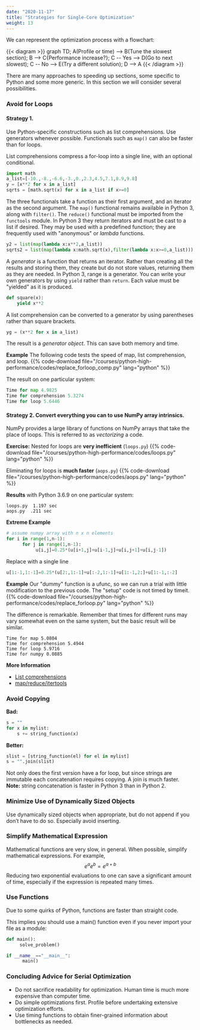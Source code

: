 ```yaml
---
date: "2020-11-17"
title: "Strategies for Single-Core Optimization"
weight: 13
---
```


We can represent the optimization process with a flowchart:

{{< diagram >}}
graph TD;
A(Profile or time) --> B(Tune the slowest section);
B --> C{Performance increase?};
C -- Yes --> D(Go to next slowest);
C -- No --> E(Try a different solution);
D --> A
{{< /diagram >}}

There are many approaches to speeding up sections, some specific to Python and some more generic.  In this section we will consider several possibilities.

### Avoid for Loops

#### Strategy 1. 
Use Python-specific constructions such as list comprehensions.  Use generators whenever possible.  Functionals such as `map()` can also be faster than for loops. 

List comprehensions compress a for-loop into a single line, with an optional conditional.
```python
import math
a_list=[-10.,-8.,-6.6,-3.,0.,2.3,4.5,7.1,8.9,9.8]
y = [x**2 for x in a_list]
sqrts = [math.sqrt(x) for x in a_list if x>=0]
```

The three functionals take a function as their first argument, and an iterator as the second argument.
The `map()` functional remains available in Python 3, along with `filter()`. The `reduce()` functional must be imported from the `functools` module.  In Python 3 they return iterators and must be cast to a list if desired.  They may be used with a predefined function; they are frequently used with "anonymous" or _lambda_ functions.
```python
y2 = list(map(lambda x:x**2,a_list))
sqrts2 = list(map(lambda x:math.sqrt(x),filter(lambda x:x>=0,a_list)))
```

A _generator_ is a function that returns an iterator.  Rather than creating all the results and storing them, they create but do not store values, returning them as they are needed.  In Python 3, range is a generator.  You can write your own generators by using `yield` rather than `return`.  Each value must be "yielded" as it is produced.
```python
def square(x):
    yield x**2
```

A list comprehension can be converted to a generator by using parentheses rather than square brackets.

```python
yg = (x**2 for x in a_list)
```
The result is a _generator object_.  This can save both memory and time.

**Example**
The following code tests the speed of map, list comprehension, and loop.
{{% code-download file="/courses/python-high-performance/codes/replace_forloop_comp.py" lang="python" %}}

The result on one particular system:
```python
Time for map 4.9825
Time for comprehension 5.3274
Time for loop 5.6446
```

#### Strategy 2. Convert everything you can to use NumPy array intrinsics.

NumPy provides a large library of functions on NumPy arrays that take the place of loops.  This is referred to as _vectorizing_ a code.

**Exercise:** 
Nested for loops are **very inefficient** (`loops.py`)
{{% code-download file="/courses/python-high-performance/codes/loops.py" lang="python" %}}

Eliminating for loops is **much faster** (`aops.py`)
{{% code-download file="/courses/python-high-performance/codes/aops.py" lang="python" %}}

**Results** with Python 3.6.9 on one particular system:

```
loops.py  1.197 sec 
aops.py  .211 sec 
```

**Extreme Example**
```python
# assume numpy array with n x n elements
for i in range(1,n-1):
      for j in range(1,n-1):
           u[i,j]=0.25*(u[i+1,j]+u[i-1,j]+u[i,j+1]+u[i,j-1])
```
Replace with a single line
```python
u[1:-1,1:-1]=0.25*(u[2:,1:-1]+u[:-2,1:-1]+u[1:-1,2:]+u[1:-1,:-2] 
```

**Example**
Our "dummy" function is a ufunc, so we can run a trial with little modification to the previous code.  The "setup" code is not timed by timeit.
{{% code-download file="/courses/python-high-performance/codes/replace_forloop.py" lang="python" %}}

The difference is remarkable.  Remember that times for different runs may vary somewhat even on the same system, but the basic result will be similar.
```
Time for map 5.0804
Time for comprehension 5.4944
Time for loop 5.9716
Time for numpy 0.0885
```

**More Information**

* <a href="https://docs.python.org/3/tutorial/datastructures.html#list-comprehensions" target="_blank">List comprehensions</a>
* <a href="https://docs.python.org/3/library/itertools.html?highlight=map%20reduce" target="_blank">map/reduce/itertools</a>

### Avoid Copying

**Bad:**
```python
s = ""
for x in mylist:
    s += string_function(x)
```

**Better:**
```python
slist = [string_function(el) for el in mylist]
s = "".join(slist)
```

Not only does the first version have a for loop, but since strings are immutable each concatenation requires copying.  A join is much faster.  
**Note:** string concatenation is faster in Python 3 than in Python 2.

### Minimize Use of Dynamically Sized Objects

Use dynamically sized objects when appropriate, but do not append if you don’t have to do so.  Especially avoid inserting.

### Simplify Mathematical Expression

Mathematical functions are very slow, in general.  When possible, simplify mathematical expressions.  For example,
$$ e^a e^b=e^{a+b} $$
Reducing two exponential evaluations to one can save a significant amount of time, especially if the expression is repeated many times.

### Use Functions

Due to some quirks of Python, functions are faster than straight code.  

This implies you should use a main() function even if you never import your file as a module:

```python
def main():
     solve_problem()

if __name__=="__main__":
      main()
```

### Concluding Advice for Serial Optimization

* Do not sacrifice readability for optimization.  Human time is much more expensive than computer time.
* Do simple optimizations first.  Profile before undertaking extensive optimization efforts.
* Use timing functions to obtain finer-grained information about bottlenecks as needed.
